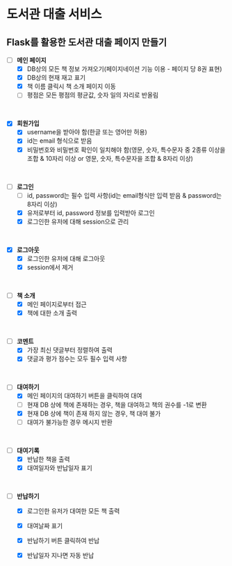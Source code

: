# 도서관 대출 서비스

## Flask를 활용한 도서관 대출 페이지 만들기

- [ ] **메인 페이지**
    - [x] DB상의 모든 책 정보 가져오기(페이지네이션 기능 이용 - 페이지 당 8권 표현)
    - [x] DB상의 현재 재고 표기
    - [x] 책 이름 클릭시 책 소개 페이지 이동
    - [ ] 평점은 모든 평점의 평균값, 숫자 일의 자리로 반올림

<br>

- [x] **회원가입**
    - [x] username을 받아야 함(한글 또는 영어만 허용)
    - [x] id는 email 형식으로 받음
    - [x] 비밀번호와 비밀번호 확인이 일치해야 함(영문, 숫자, 특수문자 중 2종류 이상을 조합 & 10자리 이상 or 영문, 숫자, 특수문자을 조합 & 8자리 이상)

<br>

- [ ] **로그인**
    - [ ] id, password는 필수 입력 사항(id는 email형식만 입력 받음 & password는 8자리 이상)
    - [x] 유저로부터 id, password 정보를 입력받아 로그인
    - [x] 로그인한 유저에 대해 session으로 관리

<br>

- [x] **로그아웃**
    - [x] 로그인한 유저에 대해 로그아웃
    - [x] session에서 제거

<br>

- [ ] **책 소개**
    - [x] 메인 페이지로부터 접근
    - [x] 책에 대한 소개 출력

<br>

- [ ] **코멘트**
    - [x] 가장 최신 댓글부터 정렬하여 출력
    - [x] 댓글과 평가 점수는 모두 필수 입력 사항

<br>

- [ ] **대여하기**
    - [x] 메인 페이지의 대여하기 버튼을 클릭하여 대여
    - [ ] 현재 DB 상에 책에 존재하는 경우, 책을 대여하고 책의 권수를 -1로 변환
    - [x] 현재 DB 상에 책이 존재 하지 않는 경우, 책 대여 불가
    - [ ] 대여가 불가능한 경우 메시지 반환

<br>

- [ ] **대여기록**
    - [x] 반납한 책을 출력
    - [x] 대여일자와 반납일자 표기

<br>

- [ ] **반납하기**
    - [x] 로그인한 유저가 대여한 모든 책 출력
    - [x] 대여날짜 표기
    - [x] 반납하기 버튼 클릭하여 반납
    - [x] 반납일자 지나면 자동 반납

